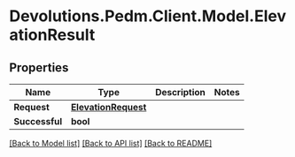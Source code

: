 # Devolutions.Pedm.Client.Model.ElevationResult

## Properties

Name | Type | Description | Notes
------------ | ------------- | ------------- | -------------
**Request** | [**ElevationRequest**](ElevationRequest.md) |  | 
**Successful** | **bool** |  | 

[[Back to Model list]](../README.md#documentation-for-models) [[Back to API list]](../README.md#documentation-for-api-endpoints) [[Back to README]](../README.md)

